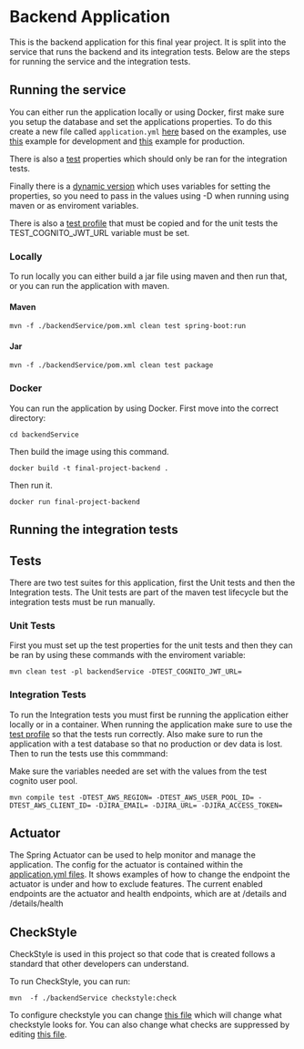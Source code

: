 # Backend Application

This is the backend application for this final year project. It is split into the service that runs the backend and its integration tests. Below are the steps for running the service and the integration tests.

## Running the service

You can either run the application locally or using Docker, first make sure you setup the database and set the applications properties. To do this create a new file called `application.yml` [here](backendService/src/main/resources/) based on the examples, use [this](backendService/src/main/resources/dev-application.example.yml) example for development and [this](backendService/src/main/resources/prod-application.example.yml) example for production. 

There is also a [test](backendService/src/main/resources/test-application.example.yml) properties which should only be ran for the integration tests. 

Finally there is a [dynamic version](backendService/src/main/resources/dynamic-application.example.yml) which uses variables for setting the properties, so you need to pass in the values using -D when running using maven or as enviroment variables.


There is also a [test profile](backendService/src/test/resources/application.example.yml) that must be copied and for the unit tests the TEST_COGNITO_JWT_URL variable must be set.

### Locally

To run locally you can either build a jar file using maven
and then run that, or you can run the application with maven.

#### Maven

```
mvn -f ./backendService/pom.xml clean test spring-boot:run
```

#### Jar

```
mvn -f ./backendService/pom.xml clean test package
```

### Docker

You can run the application by using Docker. First move into the correct directory:

```
cd backendService
```

Then build the image using this command.

```
docker build -t final-project-backend .
```

Then run it.

```
docker run final-project-backend
```

## Running the integration tests

## Tests

There are two test suites for this application,
first the Unit tests and then the Integration tests.
The Unit tests are part of the maven test lifecycle
but the integration tests must be run manually.

### Unit Tests

First you must set up the test properties for the unit tests and then they can be ran by using these commands with the enviroment variable:

```
mvn clean test -pl backendService -DTEST_COGNITO_JWT_URL=
```

### Integration Tests

To run the Integration tests you must first be running the
application either locally or in a container. When running the application make sure to use the [test profile](backendService/src/main/resources/test-application.example.yml) so that the tests run correctly. Also make sure to run the application with a test database so that no production or dev data is lost. Then to run the tests use this commmand:

Make sure the variables needed are set with the values from the test cognito user pool.
```
mvn compile test -DTEST_AWS_REGION= -DTEST_AWS_USER_POOL_ID= -DTEST_AWS_CLIENT_ID= -DJIRA_EMAIL= -DJIRA_URL= -DJIRA_ACCESS_TOKEN=
```

## Actuator

The Spring Actuator can be used to help monitor and manage the application. The config for the actuator is contained
within the [application.yml files](./backendService/src/main/resources/prod-application.example.yml). It shows examples of how to change the endpoint the actuator is under and how to exclude features. The current enabled endpoints are the actuator and health endpoints, which are at /details and /details/health

## CheckStyle 

CheckStyle is used in this project so that code that is created follows a standard that other developers can understand. 

To run CheckStyle, you can run:

```
mvn  -f ./backendService checkstyle:check
```

To configure checkstyle you can change [this file](./backendService/config/checkstyle.xml) which will change what checkstyle looks for. You can also change what checks are suppressed by editing [this file](./backendService/config/checkstyle-suppressions.xml).